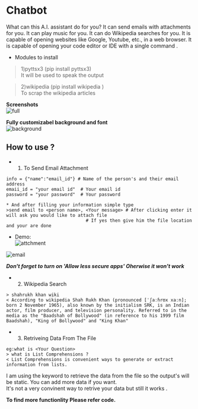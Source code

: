 # Chatbot
 What can this A.I. assistant do for you? It can send emails with attachments for you. It can play music for you. It can do Wikipedia searches for you. It is capable of opening websites like Google, Youtube, etc., in a web browser. It is capable of opening your code editor or IDE with a single command .

* Modules to install  
>1)pyttsx3 (pip install pyttsx3)  
It will be used to speak the output  

>2)wikipedia (pip install wikipedia )  
To scrap the wikipedia articles  

**Screenshots**   
![full](https://user-images.githubusercontent.com/72274744/107212698-5958da80-6a2d-11eb-8b85-da2fc1053b9e.JPG)


  
**Fully customizabel background and font**  
![background](https://user-images.githubusercontent.com/72274744/107212893-a0df6680-6a2d-11eb-9214-1958ab164c91.JPG)


## How to use ? 
* 1. To Send Email Attachment  
```
info = {"name":"email_id"} # Name of the person's and their email address
emaii_id = "your email id"  # Your email id
password = "your password"  # Your password

* And after filling your information simple type
>send email to <person name>, <Your message> # After clicking enter it will ask you would like to attach file 
                              # If yes then give him the file location and your are done  
```
* Demo:  
![attchment](https://user-images.githubusercontent.com/72274744/107213235-219e6280-6a2e-11eb-80f0-dafc11029988.JPG)

![email](https://user-images.githubusercontent.com/72274744/107213291-32e76f00-6a2e-11eb-8b88-b848c4f92b72.JPG)


***Don't forget to turn on 'Allow less secure apps' Oherwise it won't work***

* 2. Wikipedia Search
```
> shahrukh khan wiki 
< According to wikipedia Shah Rukh Khan (pronounced [ˈʃaːɦrʊx xaːn]; born 2 November 1965), also known by the initialism SRK, is an Indian actor, film producer, and television personality. Referred to in the media as the "Baadshah of Bollywood" (in reference to his 1999 film Baadshah), "King of Bollywood" and "King Khan"
```
* 3. Retriveing Data From The File 
```
eg:what is <Your Question>
> what is List Comprehensions ?
< List Comprehensions is convenient ways to generate or extract information from lists.
```
I am using the keyword to retrieve the data from the file so the output's will be static. 
You can add more data if you want.  
It's not a very convinent way to retrive your data but still it works .

**To find more functionlity Please refer code.** 
